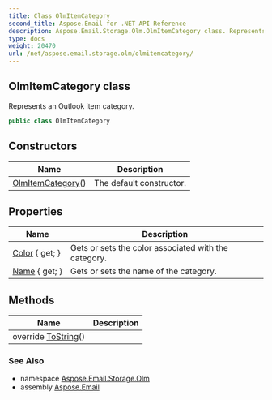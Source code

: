```yaml
---
title: Class OlmItemCategory
second_title: Aspose.Email for .NET API Reference
description: Aspose.Email.Storage.Olm.OlmItemCategory class. Represents an Outlook item category
type: docs
weight: 20470
url: /net/aspose.email.storage.olm/olmitemcategory/
---
```

## OlmItemCategory class

Represents an Outlook item category.

```csharp
public class OlmItemCategory
```

## Constructors

| Name | Description |
| --- | --- |
| [OlmItemCategory](olmitemcategory/)() | The default constructor. |

## Properties

| Name | Description |
| --- | --- |
| [Color](../../aspose.email.storage.olm/olmitemcategory/color/) { get; } | Gets or sets the color associated with the category. |
| [Name](../../aspose.email.storage.olm/olmitemcategory/name/) { get; } | Gets or sets the name of the category. |

## Methods

| Name | Description |
| --- | --- |
| override [ToString](../../aspose.email.storage.olm/olmitemcategory/tostring/)() |  |

### See Also

* namespace [Aspose.Email.Storage.Olm](../../aspose.email.storage.olm/)
* assembly [Aspose.Email](../../)


